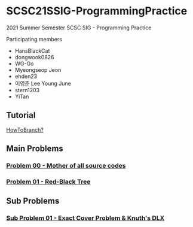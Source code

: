 # SCSC21SSIG-ProgrammingPractice
2021 Summer Semester SCSC SIG - Programming Practice 

Participating members
- HansBlackCat
- dongwook0826
- WG-Go
- Myeongseop Jeon
- ehden23
- 이영준 Lee Young June
- stern1203
- YiTan

## Tutorial

[HowToBranch?](./HowToBranch.md)

## Main Problems

### [Problem 00 - Mother of all source codes](./__MainProblem__/Problem00.md)

### [Problem 01 - Red-Black Tree](./__MainProblem__/Problem01.md)

## Sub Problems

### [Sub Problem 01 - Exact Cover Problem & Knuth's DLX](./__SubProblem__/SubProblem01.md)